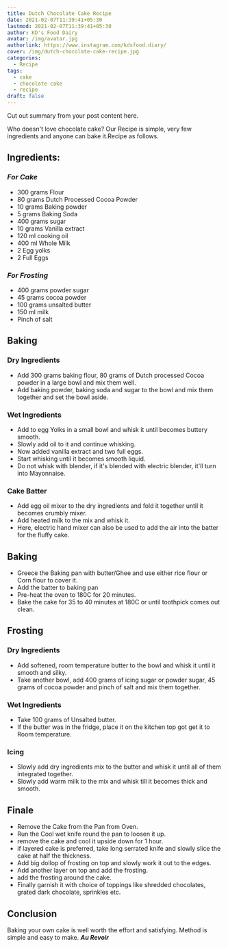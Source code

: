 ```yaml
---
title: Dutch Chocolate Cake Recipe
date: 2021-02-07T11:39:41+05:30
lastmod: 2021-02-07T11:39:41+05:30
author: KD's Food Dairy
avatar: /img/avatar.jpg
authorlink: https://www.instagram.com/kdsfood.diary/
cover: /img/dutch-chocolate-cake-recipe.jpg
categories:
  - Recipe
tags:
  - cake
  - chocolate cake
  - recipe
draft: false
---
```


Cut out summary from your post content here.

<!--more-->

Who doesn't love chocolate cake? Our Recipe is simple, very few ingredients and anyone can bake it.Recipe as follows.

## **Ingredients:**

### *For Cake* 
  * 300 grams Flour
  * 80 grams  Dutch Processed Cocoa Powder
  * 10 grams Baking powder
  * 5 grams Baking Soda
  * 400 grams sugar
  * 10 grams Vanilla extract
  * 120 ml cooking oil
  * 400 ml Whole Milk
  * 2 Egg yolks
  * 2 Full Eggs

### *For Frosting*

  * 400 grams powder sugar
  * 45 grams cocoa powder
  * 100 grams unsalted butter
  * 150 ml milk
  * Pinch of salt

## **Baking**

### Dry Ingredients

  * Add 300 grams baking flour, 80 grams of Dutch processed Cocoa powder in a large bowl and mix them well. 
  * Add baking powder, baking soda and sugar to the bowl and mix them together and set the bowl aside. 

### Wet Ingredients

  * Add to egg Yolks in a small bowl and whisk it until becomes buttery smooth. 
  * Slowly add oil to it and continue whisking.
  * Now added vanilla extract and two full eggs.
  * Start whisking until it becomes smooth liquid. 
  * Do not whisk with blender, if it's blended with electric blender, it'll turn into Mayonnaise.

### Cake Batter
  * Add egg oil mixer to the dry ingredients and fold it together until it becomes crumbly mixer. 
  * Add heated milk to the mix and whisk it. 
  * Here, electric hand mixer can also be used to add the air into the batter for the fluffy cake.

## Baking
  * Greece the Baking pan with butter/Ghee and use either rice flour or Corn flour to cover it. 
  * Add the batter to baking pan
  * Pre-heat the oven to 180C for 20 minutes. 
  * Bake the cake for 35 to 40 minutes at 180C or until toothpick comes out clean. 

## Frosting

### Dry Ingredients
   
  * Add softened, room temperature butter to the bowl and whisk it until it smooth and silky. 
  * Take another bowl,  add 400 grams of icing sugar or powder sugar, 45 grams of cocoa powder and pinch of salt and mix them together. 

### Wet Ingredients

  * Take 100 grams of Unsalted butter. 
  * If the butter was in the fridge, place it on the kitchen top got get it to Room temperature.

### Icing

  * Slowly add dry ingredients mix to the butter and whisk it until all of them integrated together. 
  * Slowly add warm milk to the mix and whisk till it becomes thick and smooth. 

## Finale

  * Remove the Cake from the Pan from Oven. 
  * Run the Cool wet knife round the pan to loosen it up. 
  * remove the cake and cool it upside down for 1 hour. 
  * if layered cake is preferred, take long serrated knife and slowly slice the cake at half the thickness. 
  * Add big dollop of frosting on top and slowly work it out to the edges. 
  * Add another layer on top and add the frosting. 
  * add the frosting around the cake. 
  * Finally garnish it with choice of toppings like shredded chocolates, grated dark chocolate, sprinkles etc. 
  
## Conclusion

Baking your own cake is well worth the effort and satisfying. Method is simple and easy to make. ***Au Revoir***